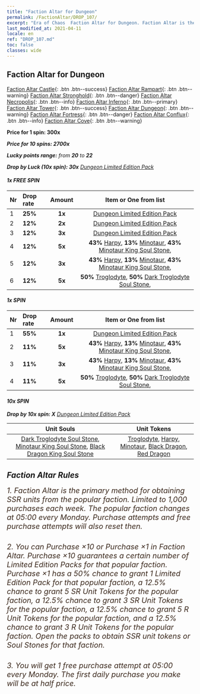 ```yaml
---
title: "Faction Altar for Dungeon"
permalink: /FactionAltar/DROP_107/
excerpt: "Era of Chaos  Faction Altar for Dungeon. Faction Altar is the primary method for obtaining SSR units from the popular faction. Limited to 1,000 purchases each week. The popular faction changes at 05:00 every Monday. Purchase attempts and free purchase attempts will also reset then."
last_modified_at: 2021-04-11
locale: en
ref: "DROP_107.md"
toc: false
classes: wide
---
```


##  Faction Altar for **Dungeon**

  [Faction Altar Castle](/FactionAltar/DROP_101/){: .btn .btn--success} [Faction Altar Rampart](/FactionAltar/DROP_102/){: .btn .btn--warning} [Faction Altar Stronghold](/FactionAltar/DROP_103/){: .btn .btn--danger} [Faction Altar Necropolis](/FactionAltar/DROP_104/){: .btn .btn--info} [Faction Altar Inferno](/FactionAltar/DROP_105/){: .btn .btn--primary} [Faction Altar Tower](/FactionAltar/DROP_106/){: .btn .btn--success} [Faction Altar Dungeon](/FactionAltar/DROP_107/){: .btn .btn--warning} [Faction Altar Fortress](/FactionAltar/DROP_108/){: .btn .btn--danger} [Faction Altar Conflux](/FactionAltar/DROP_109/){: .btn .btn--info} [Faction Altar Cove](/FactionAltar/DROP_112/){: .btn .btn--warning} 

  **Price for 1 spin: 300x** <i class="fas fa-gem"/>

  **Price for 10 spins: 2700x** <i class="fas fa-gem"/>

  **Lucky points range:** from **20** to **22**

  **Drop by Luck (10x spin): 30x** [Dungeon Limited Edition Pack](/Items/con_2107/)

####  1x FREE SPIN 

  |    Nr    |  Drop rate  |  Amount   |   Item or One from list  |
  |:---------|:------------|:---------:|:------------------------:|
  | 1 | **25%** | **1x** | [Dungeon Limited Edition Pack](/Items/con_2107/) |
  | 2 | **12%** | **2x** | [Dungeon Limited Edition Pack](/Items/con_2107/) |
  | 3 | **12%** | **3x** | [Dungeon Limited Edition Pack](/Items/con_2107/) |
  | 4 | **12%** | **5x** |  **43%** [Harpy](/Items/unt_245/),  **13%** [Minotaur](/Items/unt_248/),  **43%** [Minotaur King Soul Stone](/Items/unt_332/),  |
  | 5 | **12%** | **3x** |  **43%** [Harpy](/Items/unt_245/),  **13%** [Minotaur](/Items/unt_248/),  **43%** [Minotaur King Soul Stone](/Items/unt_332/),  |
  | 6 | **12%** | **5x** |  **50%** [Troglodyte](/Items/unt_244/),  **50%** [Dark Troglodyte Soul Stone](/Items/unt_328/),  |


####  1x SPIN 

  |    Nr    |  Drop rate  |  Amount   |   Item or One from list  |
  |:---------|:------------|:---------:|:------------------------:|
  | 1 | **55%** | **1x** | [Dungeon Limited Edition Pack](/Items/con_2107/) |
  | 2 | **11%** | **5x** |  **43%** [Harpy](/Items/unt_245/),  **13%** [Minotaur](/Items/unt_248/),  **43%** [Minotaur King Soul Stone](/Items/unt_332/),  |
  | 3 | **11%** | **3x** |  **43%** [Harpy](/Items/unt_245/),  **13%** [Minotaur](/Items/unt_248/),  **43%** [Minotaur King Soul Stone](/Items/unt_332/),  |
  | 4 | **11%** | **5x** |  **50%** [Troglodyte](/Items/unt_244/),  **50%** [Dark Troglodyte Soul Stone](/Items/unt_328/),  |


####  10x SPIN 

  **Drop by 10x spin: X** [Dungeon Limited Edition Pack](/Items/con_2107/)

  |    Unit Souls    |  Unit Tokens  |
  |:----------------:|:-------------:|
  | [Dark Troglodyte Soul Stone](/Items/unt_328/), [Minotaur King Soul Stone](/Items/unt_332/), [Black Dragon King Soul Stone](/Items/unt_334/) | [Troglodyte](/Items/unt_244/), [Harpy](/Items/unt_245/), [Minotaur](/Items/unt_248/), [Black Dragon](/Items/unt_250/), [Red Dragon](/Items/unt_251/) |



## Faction Altar Rules

  <span style="color: #3c2a1e;font-size:20px">1. Faction Altar is the primary method for obtaining SSR units from the popular faction. Limited to 1,000 purchases each week. The popular faction changes at 05:00 every Monday. Purchase attempts and free purchase attempts will also reset then.</span><br/>

<br/>  <span style="color: #3c2a1e;font-size:20px">2. You can Purchase ×10 or Purchase ×1 in Faction Altar. Purchase ×10 guarantees a certain number of Limited Edition Packs for that popular faction. Purchase ×1 has a 50% chance to grant 1 Limited Edition Pack for that popular faction, a 12.5% chance to grant 5 SR Unit Tokens for the popular faction, a 12.5% chance to grant 3 SR Unit Tokens for the popular faction, a 12.5% chance to grant 5 R Unit Tokens for the popular faction, and a 12.5% chance to grant 3 R Unit Tokens for the popular faction. Open the packs to obtain SSR unit tokens or Soul Stones for that faction.</span>

<br/>  <span style="color: #3c2a1e;font-size:20px">3. You will get 1 free purchase attempt at 05:00 every Monday. The first daily purchase you make will be at half price.</span><br/>

<br/>